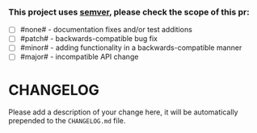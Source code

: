 ### This project uses [semver](semver.org), please check the scope of this pr:
 - [ ] #none# - documentation fixes and/or test additions
 - [ ] #patch# - backwards-compatible bug fix
 - [ ] #minor# - adding functionality in a backwards-compatible manner
 - [ ] #major# - incompatible API change

# CHANGELOG
Please add a description of your change here, it will be automatically prepended to the `CHANGELOG.md` file.
